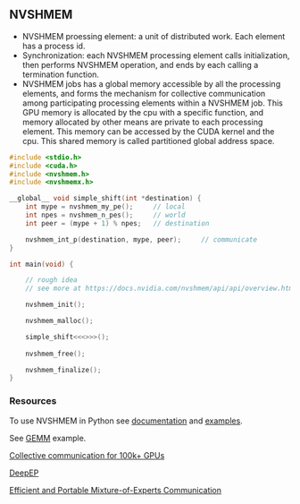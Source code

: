 ## NVSHMEM

- NVSHMEM proessing element: a unit of distributed work. Each element has a process id. 
- Synchronization: each NVSHMEM processing element calls initialization, then performs NVSHMEM operation, and ends by each calling a termination function.
- NVSHMEM jobs has a global memory accessible by all the processing elements, and forms the mechanism for collective communication among participating processing elements within a NVSHMEM job. This GPU memory is allocated by the cpu with a specific function, and memory allocated by other means are private to each processing element. This memory can be accessed by the CUDA kernel and the cpu. 
This shared memory is called partitioned global address space. 

```cu
#include <stdio.h>
#include <cuda.h>
#include <nvshmem.h>
#include <nvshmemx.h>

__global__ void simple_shift(int *destination) {
    int mype = nvshmem_my_pe();     // local
    int npes = nvshmem_n_pes();     // world
    int peer = (mype + 1) % npes;   // destination

    nvshmem_int_p(destination, mype, peer);     // communicate
}

int main(void) {

    // rough idea 
    // see more at https://docs.nvidia.com/nvshmem/api/api/overview.html

    nvshmem_init();

    nvshmem_malloc();

    simple_shift<<<>>>();
    
    nvshmem_free();

    nvshmem_finalize();
}
```

### Resources
To use NVSHMEM in Python see [documentation](https://docs.nvidia.com/nvshmem/api/api/language_bindings/python/index.html)
and [examples](https://docs.nvidia.com/nvshmem/api/examples/language_bindings/python/index.html#torch-distributed-processgroup-initialization-example). 

See [GEMM](https://docs.nvidia.com/nvshmem/api/examples.html#gemm-allreduce-fused-kernel-example) example.

[Collective communication for 100k+ GPUs](https://arxiv.org/pdf/2510.20171v1)

[DeepEP](https://github.com/deepseek-ai/DeepEP/tree/main)

[Efficient and Portable Mixture-of-Experts Communication](https://www.perplexity.ai/hub/blog/efficient-and-portable-mixture-of-experts-communication)
